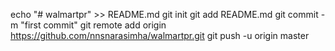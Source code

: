echo "# walmartpr" >> README.md
  git init
  git add README.md
  git commit -m "first commit"
  git remote add origin https://github.com/nnsnarasimha/walmartpr.git
  git push -u origin master
